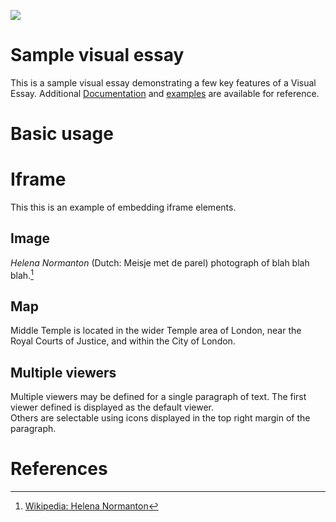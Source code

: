<a href="https://juncture-digital.org"><img src="https://juncture-digital.org/images/ve-button.png"></a>

<param ve-config 
       title="Women In The Law"
       author="Middle Temple Library"
       banner="https://www.middletemple.org.uk/sites/default/files/Uploads/archive/Robinson.png" 
       layout="vertical">

<!-- Entities discussed throughout the essay are typically defined before the essay text and
     are thus available in all text.  Entity identifiers (QIDs) can be found in either
     Wikipedia or Wikidata (https://www.wikidata.org)> -->
 

<param ve-entity eid="Q5703674"> <!-- Helena Normanton -->
<param ve-entity eid="Q925942"> <!-- Middle Temple -->


# Sample visual essay

This is a sample visual essay demonstrating a few key features of a Visual Essay. Additional [Documentation](https://github.com/JSTOR-Labs/juncture/wiki) and [examples](https://jstor-labs.github.io/juncture-examples) are available for reference.

<param ve-image
       url="https://www.middletemple.org.uk/sites/default/files/styles/large/public/CC%20Temple%20Bar%2018C_0.jpg">

# Basic usage

# Iframe

This this is an example of embedding iframe elements.

<param ve-iframe id="timeline" src="https://cdn.knightlab.com/libs/timeline3/latest/embed/index.html?source=1UEgKxxkuU7QvQ7PkOM0ahUC1n0PqH7fpER_pT9jW2oI&">



## Image

_Helena Normanton_ (Dutch: Meisje met de parel) photograph of blah blah blah.[^1]
<param ve-image 
       label="Helena Normanton" 
       description="photograph" 
       license="public domain" 
       url="https://www.middletemple.org.uk/sites/default/files/Uploads/archive/normantonLSEWL.png">

## Map

Middle Temple is located in the wider Temple area of London, near the Royal Courts of Justice, and within the City of London.
<param ve-map center="Q925942" zoom="11" prefer-geojson>

## Multiple viewers

Multiple viewers may be defined for a single paragraph of text.  The first viewer defined is displayed as the default viewer.  
Others are selectable using icons displayed in the top right margin of the paragraph.
<param ve-image 
       manifest="https://iiif.juncture-digital.org/manifest/6dd738aed85597cac540ad31dd5818e86ef7f2918c7b43a9eb3123d5538e6e4c">
<param ve-map center="Q36600" zoom="11">

# References

[^1]: [Wikipedia: Helena Normanton](https://en.wikipedia.org/wiki/Helena_Normanton)
